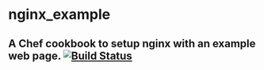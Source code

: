 # nginx_example
A Chef cookbook to setup nginx with an example web page.
[![Build Status](https://travis-ci.org/shinka81/nginx_example.svg?branch=master)](https://travis-ci.org/shinka81/nginx_example)
----------------
